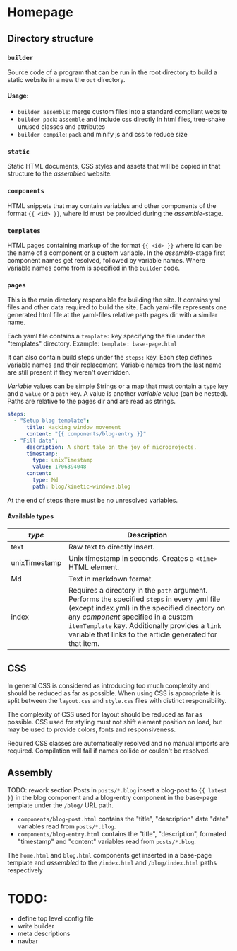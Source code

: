 # Homepage

## Directory structure

### `builder`

Source code of a program that can be run in the root directory to build a static
website in a new the `out` directory.

#### Usage:

- `builder assemble`: merge custom files into a standard compliant website
- `builder pack`: `assemble` and include css directly in html files, tree-shake unused classes and attributes
- `builder compile`: `pack` and minify js and css to reduce size

### `static`

Static HTML documents, CSS styles and assets that will be copied in that 
structure to the *assemble*d website.


### `components`

HTML snippets that may contain variables and other components of the format 
`{{ <id> }}`, where id must be provided during the *assemble*-stage.

### `templates`

HTML pages containing markup of the format `{{ <id> }}` where id can be the name
of a component or a custom variable. In the *assemble*-stage first component 
names get resolved, followed by variable names. Where variable names come from
is specified in the `builder` code.

### `pages`

This is the main directory responsible for building the site. It contains yml 
files and other data required to build the site. Each yaml-file represents one 
generated html file at the yaml-files relative path pages dir with a similar 
name.

Each yaml file contains a `template:` key specifying the file under the 
"templates" directory. Example: `template: base-page.html`

It can also contain build steps under the `steps:` key. Each step defines 
variable names and their replacement. Variable names from the last name are 
still present if they weren't overridden.

*Variable* values can be simple Strings or a map that must contain a `type` key 
and a `value` or a `path` key. A value is another *variable* value (can be 
nested). Paths are relative to the pages dir and are read as strings. 

```yml
steps:
  - "Setup blog template":
      title: Hacking window movement
      content: "{{ components/blog-entry }}"
  - "Fill data":
      description: A short tale on the joy of microprojects.
      timestamp:
        type: unixTimestamp
        value: 1706394048
      content:
        type: Md
        path: blog/kinetic-windows.blog
```

At the end of steps there must be no unresolved variables.

#### Available types

| *type*        | Description                                                                                                                                                                                                                                                                                          |
|---------------|------------------------------------------------------------------------------------------------------------------------------------------------------------------------------------------------------------------------------------------------------------------------------------------------------|
| text          | Raw text to directly insert.                                                                                                                                                                                                                                                                         |
| unixTimestamp | Unix timestamp in seconds. Creates a `<time>` HTML element.                                                                                                                                                                                                                                          |
| Md            | Text in markdown format.                                                                                                                                                                                                                                                                             |
| index         | Requires a directory in the `path` argument. Performs the specified `steps` in every .yml file (except index.yml) in the specified directory on any *component* specified in a custom `itemTemplate` key. Additionally provides a `link` variable that links to the article generated for that item. |

## CSS

In general CSS is considered as introducing too much complexity and should be 
reduced as far as possible. When using CSS is appropriate it is split between 
the `layout.css` and `style.css` files with distinct responsibility. 

The complexity of CSS used for layout should be reduced as far as possible. 
CSS used for styling must not shift element position on load, but may be used to
provide colors, fonts and responsiveness. 

Required CSS classes are automatically resolved and no manual imports are 
required. Compilation will fail if names collide or couldn't be resolved.  

## Assembly

TODO: rework section
Posts in `posts/*.blog` insert a blog-post to `{{ latest }}` in the blog 
component and a blog-entry component in the base-page template under the `/blog/` 
URL path.

- `components/blog-post.html` contains the "title", "description" date "date" variables read from `posts/*.blog`.
- `components/blog-entry.html` contains the "title", "description", formated "timestamp" and "content" variables read from `posts/*.blog`.

The `home.html` and `blog.html` components get inserted in a base-page template
and *assemble*d to the `/index.html` and `/blog/index.html` paths respectively

# TODO:

- define top level config file
- write builder
- meta descriptions
- navbar